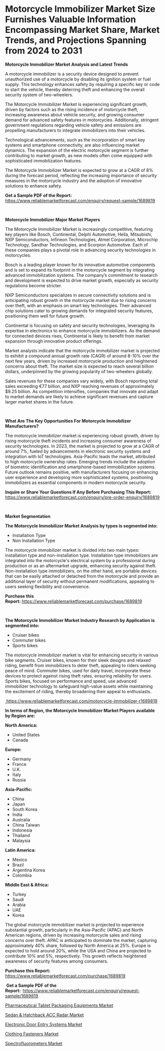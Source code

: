 <p><h1>Motorcycle Immobilizer Market Size Furnishes Valuable Information Encompassing Market Share, Market Trends, and Projections Spanning from 2024 to 2031</h1></p><p><strong>Motorcycle Immobilizer Market Analysis and Latest Trends</strong></p>
<p><p>A motorcycle immobilizer is a security device designed to prevent unauthorized use of a motorcycle by disabling its ignition system or fuel supply. This technology enhances safety by requiring a specific key or code to start the vehicle, thereby deterring theft and enhancing the overall security system of two-wheelers. </p><p>The Motorcycle Immobilizer Market is experiencing significant growth, driven by factors such as the rising incidence of motorcycle theft, increasing awareness about vehicle security, and growing consumer demand for advanced safety features in motorcycles. Additionally, stringent government regulations regarding vehicle safety and emissions are propelling manufacturers to integrate immobilizers into their vehicles. </p><p>Technological advancements, such as the incorporation of smart key systems and smartphone connectivity, are also influencing market dynamics. The expansion of the electric motorcycle segment is further contributing to market growth, as new models often come equipped with sophisticated immobilization features. </p><p>The Motorcycle Immobilizer Market is expected to grow at a CAGR of 8% during the forecast period, reflecting the increasing importance of security measures in the motorcycle industry and the adoption of innovative solutions to enhance safety.</p></p>
<p><strong>Get a Sample PDF of the Report:&nbsp;</strong> <a href="https://www.reliablemarketforecast.com/enquiry/request-sample/1689819?utm_campaign=1464&utm_medium=2&utm_source=Github&utm_content=ia&utm_term=17102024&utm_id=motorcycle-immobilizer">https://www.reliablemarketforecast.com/enquiry/request-sample/1689819</a></p>
<p>&nbsp;</p>
<p><strong>Motorcycle Immobilizer Major Market Players</strong></p>
<p><p>The Motorcycle Immobilizer Market is increasingly competitive, featuring key players like Bosch, Continental, Delphi Automotive, Hella, Mitsubishi, NXP Semiconductors, Infineon Technologies, Atmel Corporation, Microchip Technology, Sandhar Technologies, and Scorpion Automotive. Each of these companies plays a pivotal role in advancing security technologies in motorcycles.</p><p>Bosch is a leading player known for its innovative automotive components and is set to expand its footprint in the motorcycle segment by integrating advanced immobilization systems. The company’s commitment to research and development is expected to drive market growth, especially as security regulations become stricter.</p><p>NXP Semiconductors specializes in secure connectivity solutions and is anticipating robust growth in the motorcycle market due to rising concerns over theft, with an emphasis on smart key technologies. Their advanced chip solutions cater to growing demands for integrated security features, positioning them well for future growth.</p><p>Continental is focusing on safety and security technologies, leveraging its expertise in electronics to enhance motorcycle immobilizers. As the demand for connected devices rises, Continental is likely to benefit from market expansion through innovative product offerings.</p><p>Market analysts indicate that the motorcycle immobilizer market is projected to exhibit a compound annual growth rate (CAGR) of around 8-10% over the next few years, driven by increased motorcycle production and heightened concerns about theft. The market size is expected to reach several billion dollars, underpinned by the growing popularity of two-wheelers globally.</p><p>Sales revenues for these companies vary widely, with Bosch reporting total sales exceeding €77 billion, and NXP reaching revenues of approximately $9.25 billion. As competition intensifies, companies that innovate and adapt to market demands are likely to achieve significant revenues and capture larger market shares in the future.</p></p>
<p>&nbsp;</p>
<p><strong>What Are The Key Opportunities For Motorcycle Immobilizer Manufacturers?</strong></p>
<p><p>The motorcycle immobilizer market is experiencing robust growth, driven by rising motorcycle theft incidents and increasing consumer awareness of security technologies. In 2023, the market is projected to grow at a CAGR of around 7%, fueled by advancements in electronic security systems and integration with IoT technologies. Asia-Pacific leads the market, attributed to high motorcycle ownership rates. Emerging trends include the adoption of biometric identification and smartphone-based immobilization systems. Future outlook remains positive, with manufacturers focusing on enhancing user experience and developing more sophisticated systems, positioning immobilizers as essential components in modern motorcycle security.</p></p>
<p><strong>Inquire or Share Your Questions If Any Before Purchasing This Report:</strong> <a href="https://www.reliablemarketforecast.com/enquiry/pre-order-enquiry/1689819?utm_campaign=1464&utm_medium=2&utm_source=Github&utm_content=ia&utm_term=17102024&utm_id=motorcycle-immobilizer">https://www.reliablemarketforecast.com/enquiry/pre-order-enquiry/1689819</a></p>
<p>&nbsp;</p>
<p><strong>Market Segmentation</strong></p>
<p><strong>The Motorcycle Immobilizer Market Analysis by types is segmented into:</strong></p>
<p><ul><li>Installation Type</li><li>Non Installation Type</li></ul></p>
<p><p>The motorcycle immobilizer market is divided into two main types: installation type and non-installation type. Installation type immobilizers are integrated into the motorcycle's electrical system by a professional during production or as an aftermarket upgrade, enhancing security against theft. Non-installation type immobilizers, on the other hand, are portable devices that can be easily attached or detached from the motorcycle and provide an additional layer of security without permanent modifications, appealing to users seeking flexibility and convenience.</p></p>
<p><strong>Purchase this Report:&nbsp;</strong><a href="https://www.reliablemarketforecast.com/purchase/1689819?utm_campaign=1464&utm_medium=2&utm_source=Github&utm_content=ia&utm_term=17102024&utm_id=motorcycle-immobilizer">https://www.reliablemarketforecast.com/purchase/1689819</a></p>
<p>&nbsp;</p>
<p><strong>The Motorcycle Immobilizer Market Industry Research by Application is segmented into:</strong></p>
<p><ul><li>Cruiser bikes</li><li>Commuter bikes</li><li>Sports bikes</li></ul></p>
<p><p>The motorcycle immobilizer market is vital for enhancing security in various bike segments. Cruiser bikes, known for their sleek designs and relaxed riding, benefit from immobilizers to deter theft, appealing to riders seeking peace of mind. Commuter bikes, used for daily travel, incorporate these devices to protect against rising theft rates, ensuring reliability for users. Sports bikes, focused on performance and speed, use advanced immobilizer technology to safeguard high-value assets while maintaining the excitement of riding, thereby broadening their appeal to enthusiasts.</p></p>
<p><a href="https://www.reliablemarketforecast.com/motorcycle-immobilizer-r1689819?utm_campaign=1464&utm_medium=2&utm_source=Github&utm_content=ia&utm_term=17102024&utm_id=motorcycle-immobilizer">&nbsp;https://www.reliablemarketforecast.com/motorcycle-immobilizer-r1689819</a></p>
<p><strong>In terms of Region, the Motorcycle Immobilizer Market Players available by Region are:</strong></p>
<p>
    <p> <strong> North America: </strong>
        <ul>
            <li>United States</li>
            <li>Canada</li>
        </ul>
        </p> 
    <p> <strong> Europe: </strong>
        <ul>
            <li>Germany</li>
            <li>France</li>
            <li>U.K.</li>
            <li>Italy</li>
            <li>Russia</li>
        </ul>
        </p> 
    <p> <strong> Asia-Pacific: </strong>
        <ul>
            <li>China</li>
            <li>Japan</li>
            <li>South Korea</li>
            <li>India</li>
            <li>Australia</li>
            <li>China Taiwan</li>
            <li>Indonesia</li>
            <li>Thailand</li>
            <li>Malaysia</li>
        </ul>
        </p> 
    <p> <strong> Latin America: </strong>
        <ul>
            <li>Mexico</li>
            <li>Brazil</li>
            <li>Argentina Korea</li>
            <li>Colombia</li>
        </ul>
        </p> 
    <p> <strong> Middle East & Africa: </strong>
        <ul>
            <li>Turkey</li>
            <li>Saudi</li>
            <li>Arabia</li>
            <li>UAE</li>
            <li>Korea</li>
        </ul>
    </p>
    </p>
<p><p>The global motorcycle immobilizer market is projected to experience substantial growth, particularly in the Asia-Pacific (APAC) and North American regions, driven by increasing motorcycle sales and rising concerns over theft. APAC is anticipated to dominate the market, capturing approximately 40% share, followed by North America at 25%. Europe is expected to hold around 20%, while the USA and China are projected to contribute 10% and 5%, respectively. This growth reflects heightened awareness of security features among consumers.</p></p>
<p><strong>Purchase this Report: </strong><a href="https://www.reliablemarketforecast.com/purchase/1689819?utm_campaign=1464&utm_medium=2&utm_source=Github&utm_content=ia&utm_term=17102024&utm_id=motorcycle-immobilizer">https://www.reliablemarketforecast.com/purchase/1689819</a></p>
<p>&nbsp;<strong>Get a Sample PDF of the Report:&nbsp;&nbsp;</strong><a href="https://www.reliablemarketforecast.com/enquiry/request-sample/1689819?utm_campaign=1464&utm_medium=2&utm_source=Github&utm_content=ia&utm_term=17102024&utm_id=motorcycle-immobilizer">https://www.reliablemarketforecast.com/enquiry/request-sample/1689819</a></p>
<p><strong></strong></p>
<p><p><a href="https://github.com/danielpfuprb/Market-Research-Report-List-1/blob/main/pharmaceutical-tablet-packaging-equipments-market.md?utm_campaign=1464&utm_medium=2&utm_source=Github&utm_content=ia&utm_term=17102024&utm_id=motorcycle-immobilizer">Pharmaceutical Tablet Packaging Equipments Market</a></p><p><a href="https://github.com/lmorisekv5e/Market-Research-Report-List-1/blob/main/sedan-hatchback-acc-radar-market.md?utm_campaign=1464&utm_medium=2&utm_source=Github&utm_content=ia&utm_term=17102024&utm_id=motorcycle-immobilizer">Sedan & Hatchback ACC Radar Market</a></p><p><a href="https://www.linkedin.com/pulse/surfing-electronic-door-entry-systems-wave-riding-market-gqrkc?utm_campaign=1464&utm_medium=2&utm_source=Github&utm_content=ia&utm_term=17102024&utm_id=motorcycle-immobilizer">Electronic Door Entry Systems Market</a></p><p><a href="https://www.linkedin.com/pulse/global-clothing-fasteners-nexus-sector-confluences-regional-mdkvc?utm_campaign=1464&utm_medium=2&utm_source=Github&utm_content=ia&utm_term=17102024&utm_id=motorcycle-immobilizer">Clothing Fasteners Market</a></p><p><a href="https://issuu.com/reportprime-2/docs/spectrofluorometers-market-size-203_db103e69b422f8?utm_campaign=1464&utm_medium=2&utm_source=Github&utm_content=ia&utm_term=17102024&utm_id=motorcycle-immobilizer">Spectrofluorometers Market</a></p></p>